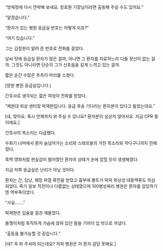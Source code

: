 “방재청에 다시 연락해 보세요. 장효원 기장님이라면 출동해 주실 수도 있어요.”

“알겠습니다.”

“환자가 있는 병원 응급실 번호는 어떻게 되죠?”

“여기 있습니다.”

그는 김정원이 알려 준 번호로 전화를 걸었다.

날씨 탓에 응급실 환자가 많은 걸까, 아니면 그 환자를 치료하느라 다들 정신이 없는 걸까. 그것도 아니라면 단순히 그가 신호음을 길게 느끼고 있는 걸까.

짧은 순간 수많은 추측이 머리를 스쳤다.

[양원 병원 응급실입니다.]

간호사로 생각되는 젊은 여성이 전화를 받았다.

“제원대 외상 센터장 박재현입니다. 응급 후송 기다리는 환자분이 있다고 들었는데요.”

[네, 맞아요. 혹시 언제까지 와 주실 수 있나요? 환자분이 심상치 않아서요. 지금 CPR 중이에요.]

간호사의 목소리는 다급했다.

수화기 너머에서 환자 숨넘어가는 소리와 스태프들의 거친 목소리와 악다구니까지 전해졌다.

흑백 영화처럼 현실감이 떨어졌던 환자의 상태가 손에 잡힐 듯이 생생해졌다.

지금 저쪽 응급실은 난리가 아닐 것이다.

환자는 간, 담낭, 췌장 파열 확진을 받았고 흉부에 볼트가 박혀 외상성 대동맥류도 의심되었다. 죽기 일보 직전이나 다름없는 상태였으며 100병상짜리 병원은 환자를 감당하기엔 역부족이었다.

“사실…….”

박재현은 입술을 질끈 깨물었다.

돌멩이처럼 묵직하게 가슴에 얹혀 있던 말을 기어이 입 밖으로 꺼냈다.

“출동을 불가능할 것 같습니다.”

[네? 꼭 와 주셔야 되는데요? 저희 병원은 이 환자 감당 못해요.]